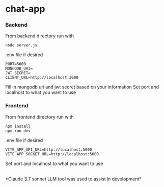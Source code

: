 # chat-app

### Backend

From backend directory run with

<code>node server.js
</code>

.env file if desired

```
PORT=5000
MONGODB_URI=
JWT_SECRET=
CLIENT_URL=http://localhost:3000
```

Fill in mongodb uri and jwt secret based on your information
Set port and localhost to what you want to use 

### Frontend

From frontend directory run with

```
npm install
npm run dev
```

.env file if desired

```
VITE_APP_API_URL=http://localhost:5000
VITE_APP_SOCKET_URL=http://localhost:5000
```

Set port and localhost to what you want to use 



<br>
*Claude 3.7 sonnet LLM tool was used to assist in development*
